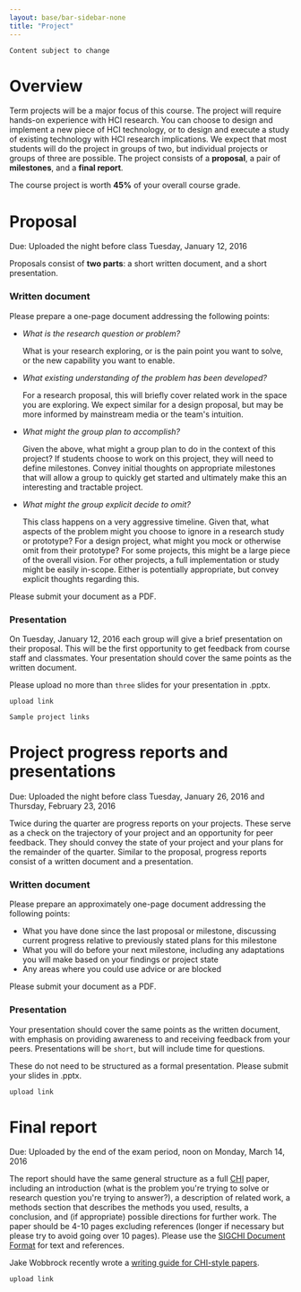 ```yaml
---
layout: base/bar-sidebar-none
title: "Project"
---
```


`Content subject to change`

# Overview

Term projects will be a major focus of this course. The project will require hands-on experience with HCI research. You can choose to design and implement a new piece of HCI technology, or to design and execute a study of existing technology with HCI research implications. We expect that most students will do the project in groups of two, but individual projects or groups of three are possible. The project consists of a __proposal__, a pair of __milestones__, and a __final report__.

The course project is worth __45%__ of your overall course grade.

# Proposal

Due: Uploaded the night before class Tuesday, January 12, 2016

Proposals consist of __two parts__: a short written document, and a short presentation.

### Written document

Please prepare a one-page document addressing the following points:

- _What is the research question or problem?_

  What is your research exploring, or is the pain point you want to solve, or the new capability you want to enable.

- _What existing understanding of the problem has been developed?_

  For a research proposal, this will briefly cover related work in the space you are exploring.
  We expect similar for a design proposal, but may be more informed by mainstream media or the team's intuition.
  
- _What might the group plan to accomplish?_
 
  Given the above, what might a group plan to do in the context of this project?
  If students choose to work on this project, they will need to define milestones.
  Convey initial thoughts on appropriate milestones that will allow a group to quickly get started
  and ultimately make this an interesting and tractable project.
  
- _What might the group explicit decide to omit?_
 
  This class happens on a very aggressive timeline.
  Given that, what aspects of the problem might you choose to ignore in a research study or prototype?
  For a design project, what might you mock or otherwise omit from their prototype?
  For some projects, this might be a large piece of the overall vision.
  For other projects, a full implementation or study might be easily in-scope.
  Either is potentially appropriate, but convey explicit thoughts regarding this.

Please submit your document as a PDF.

### Presentation

On Tuesday, January 12, 2016 each group will give a brief presentation on their proposal.
This will be the first opportunity to get feedback from course staff and classmates.
Your presentation should cover the same points as the written document.

Please upload no more than `three` slides for your presentation in .pptx.

`upload link`

`Sample project links`

# Project progress reports and presentations

Due: Uploaded the night before class Tuesday, January 26, 2016 and Thursday, February 23, 2016

Twice during the quarter are progress reports on your projects.
These serve as a check on the trajectory of your project and an opportunity for peer feedback.
They should convey the state of your project and your plans for the remainder of the quarter.
Similar to the proposal, progress reports consist of a written document and a presentation.

### Written document

Please prepare an approximately one-page document addressing the following points:

- What you have done since the last proposal or milestone, discussing current progress relative to previously stated plans for this milestone
- What you will do before your next milestone, including any adaptations you will make based on your findings or project state
- Any areas where you could use advice or are blocked

Please submit your document as a PDF.

### Presentation

Your presentation should cover the same points as the written document, with emphasis on providing awareness to and receiving feedback from your peers. Presentations will be `short`, but will include time for questions.

These do not need to be structured as a formal presentation. Please submit your slides in .pptx.

`upload link`

# Final report

Due: Uploaded by the end of the exam period, noon on Monday, March 14, 2016

The report should have the same general structure as a full [CHI](http://chi2016.acm.org/wp/) paper, including an introduction (what is the problem you're trying to solve or research question you're trying to answer?), a description of related work, a methods section that describes the methods you used, results, a conclusion, and (if appropriate) possible directions for further work.
The paper should be 4-10 pages excluding references (longer if necessary but please try to avoid going over 10 pages).
Please use the [SIGCHI Document Format](https://github.com/sigchi/Document-Formats) for text and references.

Jake Wobbrock recently wrote a [writing guide for CHI-style papers](http://faculty.washington.edu/wobbrock/pubs/Wobbrock-2015.pdf).

`upload link`
